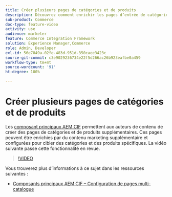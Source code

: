 ```yaml
---
title: Créer plusieurs pages de catégories et de produits
description: Découvrez comment enrichir les pages d’entrée de catégorie et de détails des produits avec du contenu marketing ciblé.
sub-product: Commerce
doc-type: feature-video
activity: use
audience: marketer
feature: Commerce Integration Framework
solution: Experience Manager,Commerce
role: Admin, Developer
exl-id: 56e7849a-02fe-483d-951d-350caee3423c
source-git-commit: c3e9029236734e22f5d266ac26b923eafbe0a459
workflow-type: tm+mt
source-wordcount: '91'
ht-degree: 100%

---
```


# Créer plusieurs pages de catégories et de produits

Les [composant principaux AEM CIF](https://github.com/adobe/aem-core-cif-components) permettent aux auteurs de contenu de créer des pages de catégories et de produits supplémentaires. Ces pages peuvent être enrichies par du contenu marketing supplémentaire et configurées pour cibler des catégories et des produits spécifiques. La vidéo suivante passe cette fonctionnalité en revue.

>[!VIDEO](https://video.tv.adobe.com/v/32786/?quality=12&captions=fre_fr)

Vous trouverez plus d’informations à ce sujet dans les ressources suivantes :

- [Composants principaux AEM CIF – Configuration de pages multi-catalogue](https://github.com/adobe/aem-core-cif-components/wiki/configuration#multi-catalog-page-template-configuration)
